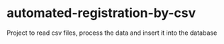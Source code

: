 # automated-registration-by-csv
Project to read csv files, process the data and insert it into the database
